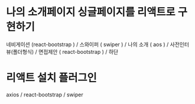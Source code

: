 # 나의 소개페이지 싱글페이지를 리액트로 구현하기
   네비게이션 (react-bootstrap ) / 스와이퍼 ( swiper ) / 나의 소개 ( aos ) /  사전인터뷰(폴더형식) / 면접제안 ( react-bootstrap ) / 하단
# 리액트 설치 플러그인
  axios / react-bootstrap / swiper